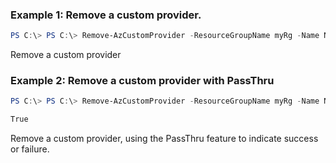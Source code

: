 ### Example 1: Remove a custom provider.
```powershell
PS C:\> PS C:\> Remove-AzCustomProvider -ResourceGroupName myRg -Name Namespace.Type
```

Remove a custom provider

### Example 2: Remove a custom provider with PassThru
```powershell
PS C:\> PS C:\> Remove-AzCustomProvider -ResourceGroupName myRg -Name Namespace.Type -PassThru

True
```

Remove a custom provider, using the PassThru feature to indicate success or failure.
